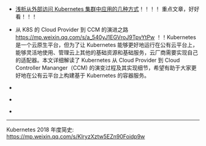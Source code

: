 * [浅析从外部访问 Kubernetes 集群中应用的几种方式](https://mp.weixin.qq.com/s/jynmVN3xXnZrAxM_gN8ohQ)！！！！
  重点文章，好好看！！！

* 从 K8S 的 Cloud Provider 到 CCM 的演进之路
https://mp.weixin.qq.com/s/a_540yJ1EGVroJ9TpvYtPw
！！Kubernetes 是一个云原生平台，但为了让 Kubernetes 能够更好地运行在公有云平台上，能够灵活地使用、管理云上其他的基础资源和基础服务，云厂商需要实现自己的适配器。本文详细解读了 Kubernetes 从 Cloud Provider 到 Cloud Controller Mananger（CCM) 的演变过程及其实现细节，希望有助于大家更好地在公有云平台上构建基于 Kubernetes 的容器服务。


* []()
* []()
* []()


---

Kubernetes 2018 年度简史: https://mp.weixin.qq.com/s/KlryzXztw5EZn90Foidp9w
